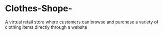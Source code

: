 # Clothes-Shope-
A virtual retail store where customers can browse and purchase a variety of clothing items directly through a website
